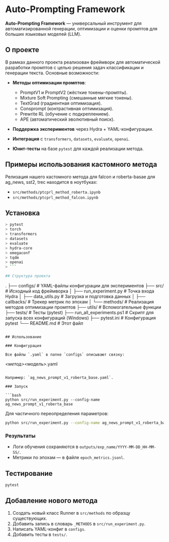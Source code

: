 # Auto-Prompting Framework

**Auto-Prompting Framework** — универсальный инструмент для автоматизированной генерации, оптимизации и оценки промптов для больших языковых моделей (LLM).

## О проекте

В рамках данного проекта реализован фреймворк для автоматической разработки промптов с целью решения задач классификации и генерации текста. Основные возможности:

* **Методы оптимизации промптов**:

  * PromptV1 и PromptV2 (жёсткие токены-промпты).
  * Mixture Soft Prompting (смешанные мягкие токены).
  * TextGrad (градиентная оптимизация).
  * Consprompt (контрастивная оптимизация).
  * Prewrite RL (обучение с подкреплением).
  * APE (автоматический эволютивный поиск).
* **Поддержка экспериментов** через Hydra + YAML-конфигурации.
* **Интеграция** с `transformers`, `datasets`, `evaluate`, `openai`.
* **Юнит-тесты** на базе `pytest` для каждой реализации метода.

## Примеры использования кастомного метода

Релизация нашего кастомного метода для falcon и roberta-basae для ag_news, sst2, trec находится в ноутбуках:

* `src/methods/ptcprl_method_roberta.ipynb`
* `src/methods/ptcprl_method_falcon.ipynb`

## Установка

```bash
> pytest
> torch
> transformers
> datasets
> evaluate
> hydra-core
> omegaconf
> tqdm
> openai
> ```

## Структура проекта

```
.
├── configs/            # YAML-файлы конфигурации для экспериментов
├── src/                # Исходный код фреймворка
│   ├── run_experiment.py   # Точка входа Hydra
│   ├── data_utils.py       # Загрузка и подготовка данных
│   ├── callbacks/          # Трекер метрик по эпохам
│   └── methods/            # Реализация методов оптимизации промптов
├── utils/              # Вспомогательные функции
├── tests/              # Тесты (pytest)
├── run_all_experiments.ps1  # Скрипт для запуска всех конфигураций (Windows)
├── pytest.ini          # Конфигурация pytest
└── README.md           # Этот файл
```

## Использование

### Конфигурация

Все файлы `.yaml` в папке `configs` описывают связку:

```
<dataset>_<метод>_<модель>.yaml
```

Например: `ag_news_prompt_v1_roberta_base.yaml`.

### Запуск

```bash
python src/run_experiment.py --config-name ag_news_prompt_v1_roberta_base
```

Для частичного переопределения параметров:

```bash
python src/run_experiment.py --config-name ag_news_prompt_v1_roberta_base method_cfg.num_candidates=10 training.max_epochs=3
```

### Результаты

* Логи обучения сохраняются в `outputs/exp_name/YYYY-MM-DD_HH-MM-SS/`.
* Метрики по эпохам — в файле `epoch_metrics.jsonl`.

## Тестирование

```bash
pytest
```

## Добавление нового метода

1. Создать новый класс Runner в `src/methods` по образцу существующих.
2. Добавить запись в словарь `_METHODS` в `src/run_experiment.py`.
3. Написать YAML-конфиг в `configs`.
4. Добавить тесты в `tests/`.
